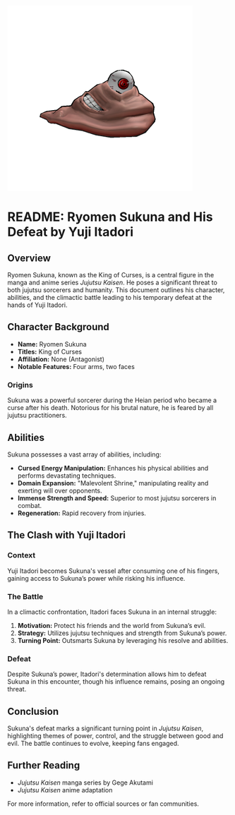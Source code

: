 ![Sukuna Pou](https://github.com/Adornadowilliam2/sukuna/blob/main/media/sukuna.png?raw=true)

# README: Ryomen Sukuna and His Defeat by Yuji Itadori

## Overview

Ryomen Sukuna, known as the King of Curses, is a central figure in the manga and anime series *Jujutsu Kaisen*. He poses a significant threat to both jujutsu sorcerers and humanity. This document outlines his character, abilities, and the climactic battle leading to his temporary defeat at the hands of Yuji Itadori.

## Character Background

- **Name:** Ryomen Sukuna
- **Titles:** King of Curses
- **Affiliation:** None (Antagonist)
- **Notable Features:** Four arms, two faces

### Origins

Sukuna was a powerful sorcerer during the Heian period who became a curse after his death. Notorious for his brutal nature, he is feared by all jujutsu practitioners.

## Abilities

Sukuna possesses a vast array of abilities, including:

- **Cursed Energy Manipulation:** Enhances his physical abilities and performs devastating techniques.
- **Domain Expansion:** "Malevolent Shrine," manipulating reality and exerting will over opponents.
- **Immense Strength and Speed:** Superior to most jujutsu sorcerers in combat.
- **Regeneration:** Rapid recovery from injuries.

## The Clash with Yuji Itadori

### Context

Yuji Itadori becomes Sukuna's vessel after consuming one of his fingers, gaining access to Sukuna’s power while risking his influence.

### The Battle

In a climactic confrontation, Itadori faces Sukuna in an internal struggle:

1. **Motivation:** Protect his friends and the world from Sukuna’s evil.
2. **Strategy:** Utilizes jujutsu techniques and strength from Sukuna’s power.
3. **Turning Point:** Outsmarts Sukuna by leveraging his resolve and abilities.

### Defeat

Despite Sukuna’s power, Itadori's determination allows him to defeat Sukuna in this encounter, though his influence remains, posing an ongoing threat.

## Conclusion

Sukuna's defeat marks a significant turning point in *Jujutsu Kaisen*, highlighting themes of power, control, and the struggle between good and evil. The battle continues to evolve, keeping fans engaged.

## Further Reading

- *Jujutsu Kaisen* manga series by Gege Akutami
- *Jujutsu Kaisen* anime adaptation

For more information, refer to official sources or fan communities.
